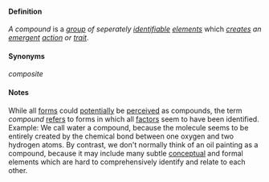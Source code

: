 #### Definition

*A compound* is a *[group](https://github.com/gcassel/Modular-Organization-Terminology/blob/master/terms/group.md) of seperately [identifiable](https://github.com/gcassel/Modular-Organizing-Terminology/blob/master/terms/identify.md) [elements](https://github.com/gcassel/Modular-Organization-Terminology/blob/master/terms/element.md)* which *[creates](https://github.com/gcassel/Modular-Organization-Terminology/blob/master/terms/create.md) an [emergent](https://github.com/gcassel/Modular-Organization-Terminology/blob/master/terms/emergence.md) [action](https://github.com/gcassel/Modular-Organization-Terminology/blob/master/terms/action.md) or [trait](https://github.com/gcassel/Modular-Organization-Terminology/blob/master/terms/trait.md)*. 

#### Synonyms

*composite*

#### Notes

While all [forms](https://github.com/gcassel/Modular-Organizing-Terminology/blob/master/terms/form.md) could [potentially](https://github.com/gcassel/Modular-Organizing-Terminology/blob/master/terms/potential.md) be [perceived](https://github.com/gcassel/Modular-Organizing-Terminology/blob/master/terms/perceive.md) as compounds, the term *compound* [refers](https://github.com/gcassel/Modular-Organizing-Terminology/blob/master/terms/refer.md) to forms in which all [factors](https://github.com/gcassel/Modular-Organizing-Terminology/blob/master/terms/factor.md) seem to have been identified.  Example:  We call water a compound, because the molecule seems to be entirely created by the chemical bond between one oxygen and two hydrogen atoms.  By contrast, we don't normally think of an oil painting as a compound, because it may include many subtle [conceptual](https://github.com/gcassel/Modular-Organizing-Terminology/blob/master/terms/concept.md) and formal elements which are hard to comprehensively identify and relate to each other.
